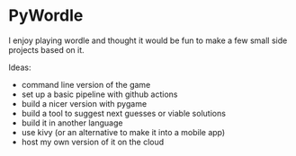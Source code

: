 # PyWordle

I enjoy playing wordle and thought it would be fun to make a few small side projects based on it.

Ideas:
- command line version of the game
- set up a basic pipeline with github actions
- build a nicer version with pygame
- build a tool to suggest next guesses or viable solutions
- build it in another language 
- use kivy (or an alternative to make it into a mobile app)
- host my own version of it on the cloud
